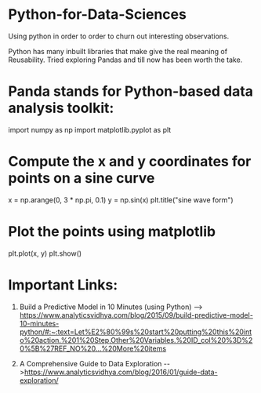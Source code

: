 # Python-for-Data-Sciences
Using python in order to order to  churn out interesting observations.

Python has many inbuilt libraries that make give the real meaning of Reusability. Tried exploring Pandas and till now has been worth the take.

# Panda stands for Python-based data analysis toolkit: 

import numpy as np 
import matplotlib.pyplot as plt  

# Compute the x and y coordinates for points on a sine curve 
x = np.arange(0, 3 * np.pi, 0.1) 
y = np.sin(x) 
plt.title("sine wave form") 

# Plot the points using matplotlib 
plt.plot(x, y) 
plt.show() 


# Important Links:

1. Build a Predictive Model in 10 Minutes (using Python) --> https://www.analyticsvidhya.com/blog/2015/09/build-predictive-model-10-minutes-python/#:~:text=Let%E2%80%99s%20start%20putting%20this%20into%20action.%201%20Step,Other%20Variables.%20ID_col%20%3D%20%5B%27REF_NO%20...%20More%20items


2. A Comprehensive Guide to Data Exploration -->https://www.analyticsvidhya.com/blog/2016/01/guide-data-exploration/
